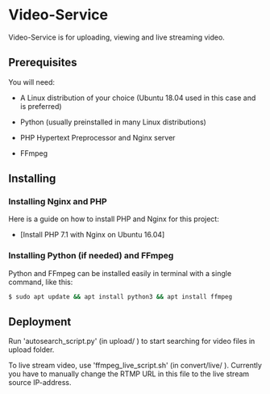 # Video-Service

Video-Service is for uploading, viewing and live streaming video.

## Prerequisites

You will need: 

- A Linux distribution of your choice (Ubuntu 18.04 used in this case and is preferred)

- Python (usually preinstalled in many Linux distributions)

- PHP Hypertext Preprocessor and Nginx server

- FFmpeg

## Installing

### Installing Nginx and PHP

Here is a guide on how to install PHP and Nginx for this project:

* [Install PHP 7.1 with Nginx on Ubuntu 16.04]

### Installing Python (if needed) and FFmpeg

Python and FFmpeg can be installed easily in terminal with a single command, like this:

```sh
$ sudo apt update && apt install python3 && apt install ffmpeg
```

## Deployment

Run 'autosearch_script.py' (in upload/ ) to start searching for video files in upload folder. 

To live stream video, use 'ffmpeg_live_script.sh' (in convert/live/ ). Currently you have to manually change the RTMP URL in this file to the live stream source IP-address.

[Install PHP-7-1 with Nginx on Ubuntu 16.04]: <https://www.rosehosting.com/blog/install-php-7-1-with-nginx-on-an-ubuntu-16-04-vps/>